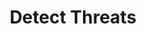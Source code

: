 ---
sidebar_position: 2
title: "Detect Threats"
sidebar_label: "Detect Threats"
description: "Identify security threats in Debian environments - recognize attack patterns, detect malicious activity, identify security breaches, and monitor suspicious behavior."
keywords:
  - "debian threat detection"
  - "attack patterns"
  - "malicious activity"
  - "security breaches"
  - "suspicious behavior"
tags:
  - debian
  - threat-detection
  - attack-patterns
  - malicious-activity
  - security-breaches
slug: /linux/debian/security/intrusion-detection/detect-threats
---